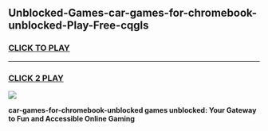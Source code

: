 
## Unblocked-Games-car-games-for-chromebook-unblocked-Play-Free-cqgls
<h3>
<a href="https://premium76.site?title=car-games-for-chromebook-unblocked&ref=18A1">CLICK TO PLAY</a></h3>
<hr>

<h3>
<a href="https://premium76.site?title=car-games-for-chromebook-unblocked&ref=18A1">CLICK 2 PLAY</a>
  
</h3>

<a href="https://premium76.site?title=car-games-for-chromebook-unblocked&ref=18A1"><img src="https://clearcache.store/games.png"></a>


**car-games-for-chromebook-unblocked games unblocked: Your Gateway to Fun and Accessible Online Gaming**
